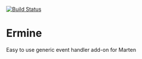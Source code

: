 [![Build Status](https://chr-horsdal.visualstudio.com/ermine/_apis/build/status/horsdal.ermine)](https://chr-horsdal.visualstudio.com/ermine/_build/latest?definitionId=2)

# Ermine
Easy to use generic event handler add-on for Marten
